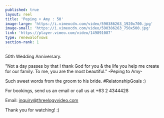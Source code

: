 ```yaml
---
published: true
layout: reel
title: 'Peping + Amy : 50'
image-large: 'https://i.vimeocdn.com/video/590386263_1920x700.jpg'
image-small: 'https://i.vimeocdn.com/video/590386263_750x500.jpg'
link: 'https://player.vimeo.com/video/149891087'
type: renewalofvows
section-rank: 1
---
```

50th Wedding Anniversary. 

"Not a day passes by that I thank God for you & the life you help me create for our family. To me, you are the most beautiful." -Peping to Amy-

Such sweet words from the groom to his bride. #RelatonshipGoals :)

For bookings, send us an email or call us at +63 2 4344428

Email: inquiry@threelogyvideo.com

Thank you for watching! :)
